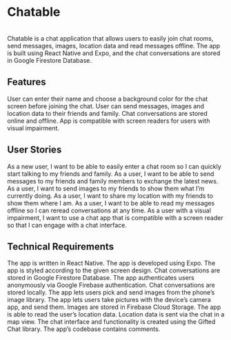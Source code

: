 <h1>Chatable</h1>
<br>
Chatable is a chat application that allows users to easily join chat rooms, send messages, images, location data and read messages offline. The app is built using React Native and Expo, and the chat conversations are stored in Google Firestore Database.
<br>
<h2>Features</h2>
User can enter their name and choose a background color for the chat screen before joining the chat.
User can send messages, images and location data to their friends and family.
Chat conversations are stored online and offline.
App is compatible with screen readers for users with visual impairment.
<br>
<h2>User Stories</h2>
As a new user, I want to be able to easily enter a chat room so I can quickly start talking to my friends and family.
As a user, I want to be able to send messages to my friends and family members to exchange the latest news.
As a user, I want to send images to my friends to show them what I’m currently doing.
As a user, I want to share my location with my friends to show them where I am.
As a user, I want to be able to read my messages offline so I can reread conversations at any time.
As a user with a visual impairment, I want to use a chat app that is compatible with a screen reader so that I can engage with a chat interface.
<br>
<h2>Technical Requirements</h2>
The app is written in React Native.
The app is developed using Expo.
The app is styled according to the given screen design.
Chat conversations are stored in Google Firestore Database.
The app authenticates users anonymously via Google Firebase authentication.
Chat conversations are stored locally.
The app lets users pick and send images from the phone’s image library.
The app lets users take pictures with the device’s camera app, and send them.
Images are stored in Firebase Cloud Storage.
The app is able to read the user’s location data.
Location data is sent via the chat in a map view.
The chat interface and functionality is created using the Gifted Chat library.
The app’s codebase contains comments.
